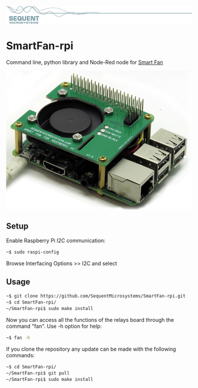 [![SmartFan-rpi](images/sequent.jpg)](https://www.sequentmicrosystems.com)

# SmartFan-rpi
Command line, python library and Node-Red node for [Smart Fan](https://sequentmicrosystems.com/product/smart-fan-hat-for-raspberry-pi)

![Smart Fan](images/s-fan.jpg)

## Setup

Enable Raspberry Pi I2C communication:
```bash
~$ sudo raspi-config
```
Browse Interfacing Options >> I2C and select <Yes>

## Usage

```bash
~$ git clone https://github.com/SequentMicrosystems/SmartFan-rpi.git
~$ cd SmartFan-rpi/
~/SmartFan-rpi$ sudo make install
```

Now you can access all the functions of the relays board through the command "fan". Use -h option for help:
```bash
~$ fan -h
```

If you clone the repository any update can be made with the following commands:

```bash
~$ cd SmartFan-rpi/  
~/SmartFan-rpi$ git pull
~/SmartFan-rpi$ sudo make install
``` 
